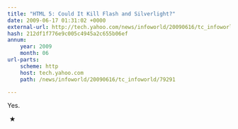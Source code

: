 ```yaml
---
title: "HTML 5: Could It Kill Flash and Silverlight?"
date: 2009-06-17 01:31:02 +0000
external-url: http://tech.yahoo.com/news/infoworld/20090616/tc_infoworld/79291
hash: 212df1f776e9c005c4945a2c655b06ef
annum:
    year: 2009
    month: 06
url-parts:
    scheme: http
    host: tech.yahoo.com
    path: /news/infoworld/20090616/tc_infoworld/79291

---
```


Yes.



 ★ 

